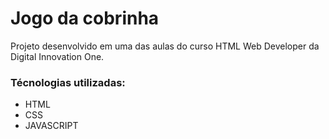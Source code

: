 # Jogo da cobrinha

Projeto desenvolvido em uma das aulas do curso HTML Web Developer da Digital Innovation One. 

### Técnologias utilizadas:

* HTML 
* CSS
* JAVASCRIPT
